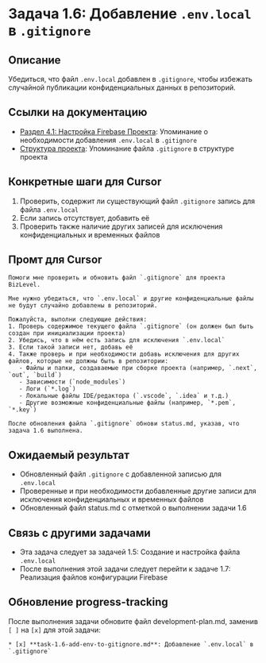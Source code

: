 # Задача 1.6: Добавление `.env.local` в `.gitignore`

## Описание
Убедиться, что файл `.env.local` добавлен в `.gitignore`, чтобы избежать случайной публикации конфиденциальных данных в репозиторий.

## Ссылки на документацию
- [Раздел 4.1: Настройка Firebase Проекта](../BizLevel-%20План%20Реализации%20Проекта.%2031.03.rtf): Упоминание о необходимости добавления `.env.local` в `.gitignore`
- [Структура проекта](../BizLevel-%20План%20Реализации%20Проекта.%2031.03.rtf): Упоминание файла `.gitignore` в структуре проекта

## Конкретные шаги для Cursor
1. Проверить, содержит ли существующий файл `.gitignore` запись для файла `.env.local`
2. Если запись отсутствует, добавить её
3. Проверить также наличие других записей для исключения конфиденциальных и временных файлов

## Промт для Cursor
```
Помоги мне проверить и обновить файл `.gitignore` для проекта BizLevel.

Мне нужно убедиться, что `.env.local` и другие конфиденциальные файлы не будут случайно добавлены в репозиторий.

Пожалуйста, выполни следующие действия:
1. Проверь содержимое текущего файла `.gitignore` (он должен был быть создан при инициализации проекта)
2. Убедись, что в нём есть запись для исключения `.env.local`
3. Если такой записи нет, добавь её
4. Также проверь и при необходимости добавь исключения для других файлов, которые не должны быть в репозитории:
   - Файлы и папки, создаваемые при сборке проекта (например, `.next`, `out`, `build`)
   - Зависимости (`node_modules`)
   - Логи (`*.log`)
   - Локальные файлы IDE/редактора (`.vscode`, `.idea` и т.д.)
   - Другие возможные конфиденциальные файлы (например, `*.pem`, `*.key`)

После обновления файла `.gitignore` обнови status.md, указав, что задача 1.6 выполнена.
```

## Ожидаемый результат
- Обновленный файл `.gitignore` с добавленной записью для `.env.local`
- Проверенные и при необходимости добавленные другие записи для исключения конфиденциальных и временных файлов
- Обновленный файл status.md с отметкой о выполнении задачи 1.6

## Связь с другими задачами
- Эта задача следует за задачей 1.5: Создание и настройка файла `.env.local`
- После выполнения этой задачи следует перейти к задаче 1.7: Реализация файлов конфигурации Firebase

## Обновление progress-tracking
После выполнения задачи обновите файл development-plan.md, заменив `[ ]` на `[x]` для этой задачи:
```
* [x] **task-1.6-add-env-to-gitignore.md**: Добавление `.env.local` в `.gitignore`
```
